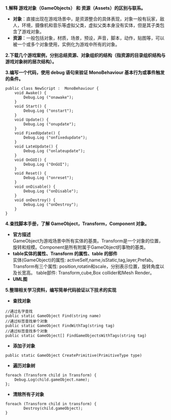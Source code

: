 **1.解释 游戏对象（GameObjects） 和 资源（Assets）的区别与联系。**

- **对象**：直接出现在游戏场景中，是资源整合的具体表现，对象一般有玩家，敌人，环境，摄像机和音乐等虚拟父类，虚拟父类本身没有实体，但是其子类包含了游戏对象。
- **资源**：一般包括对象，材质，场景，预设，声音，脚本，动作，贴图等，可以被一个或多个对象使用，实例化为游戏中所有的对象。

**2.下载几个游戏案例，分别总结资源、对象组织的结构（指资源的目录组织结构与游戏对象树的层次结构）。**

**3.编写一个代码，使用 debug 语句来验证 MonoBehaviour 基本行为或事件触发的条件。**

```
public class NewScript :  MonoBehaviour {
    void Awake() {
        Debug.Log ("onawake");
    }
    void Start() {
        Debug.Log ("onstart");
    }
    void Update() {
    	Debug.Log ("onupdate");
    }
    void FixedUpdate() {
    	Debug.Log ("onfixedupdate");	
    }
    void LateUpdate() {
    	Debug.Log ("onlateupdate");
    }
    void OnGUI() {
    	Debug.Log ("OnGUI");
    }
    void Reset() {
    	Debug.Log ("onreset");
    }
    void onDisable() {
    	Debug.Log ("onDisable");
    }
    void onDestroy() {
    	Debug.Log ("onDestroy");
    }
}
```
**4.查找脚本手册，了解 GameObject，Transform，Component 对象。**
- **官方描述**<br>GameObject为游戏场景中所有实体的基类。Transform是一个对象的位置，旋转和规模。Component是所有附属于GameObject的事物的基类。
- **table实体的属性、Transform 的属性、table 的部件**<br> 实体(GameObject)的属性: activeSelf,name,isStatic,tag,layer,Prefab。  Transform有三个属性: position,rotatin和scale，分别表示位置，旋转角度以及长宽高。  table部件: Transform,cube,Box collider和Mesh Render。
- **UML图**<br>


**5.整理相关学习资料，编写简单代码验证以下技术的实现**
- **查找对象**<br>
```
//通过名字查找
public static GameObject Find(string name)
//通过标签查找单个对象
public static GameObject FindWithTag(string tag)
//通过标签查找多个对象
public static GameObject[] FindGameObjectsWithTags(string tag)
```
- **添加子对象**<br>
```
public static GameObject CreatePrimitive(PrimitiveType type)
```
- **遍历对象树**<br>
```
foreach (Transform child in Transform) {
    Debug.Log(child.gameObject.name);
};
```
- **清除所有子对象**<br>
```
foreach (Transform child in transform) {
        Destroy(child.gameObject);
}
```
